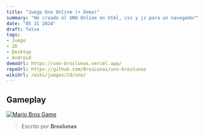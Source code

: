 ```yaml
---
title: "Juego Uno Online (+ Demo)"
summary: "He creado el UNO Online en html, css y js para un navegador"
date: "05 31 2024"
draft: false
tags:
- Juego
- 2D
- Desktop
- Android
demoUrl: https://uno-broslunas.vercel.app/
repoUrl: https://github.com/BrosLunas/uno-broslunas
wikiUrl: /wiki/juegos/2d/uno/
---
```


## Gameplay
[![Mario Bros Game](/img/games/uno.png)](/video/gameplay/uno-online.mp4)

> Escrito por **Broslunas**